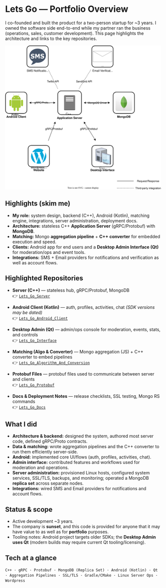 # Lets Go — Portfolio Overview

I co-founded and built the product for a two-person startup for ~3 years. I owned the software side end-to-end while my partner ran the business (operations, sales, customer development). This page highlights the architecture and links to the key repositories.

<p align="center">
  <img src="LetsGoAppOverview.drawio.svg" alt="Lets Go Architecture" width="900">
</p>

## Highlights (skim me)
- **My role:** system design, backend (C++), Android (Kotlin), matching engine, integrations, server administration, deployment docs.
- **Architecture:** stateless C++ **Application Server** (gRPC/Protobuf) with **MongoDB**.
- **Matching:** Mongo **aggregation pipeline** + **C++ converter** for embedded execution and speed.
- **Clients:** Android app for end users and a **Desktop Admin Interface (Qt)** for moderation/ops and event tools.
- **Integrations:** SMS + Email providers for notifications and verification as well as account flows.

## Highlighted Repositories
- **Server (C++)** — stateless hub, gRPC/Protobuf, MongoDB  
  👉 [`Lets_Go_Server`](https://github.com/lets-go-app-pub/Lets_Go_Server)

- **Android Client (Kotlin)** — auth, profiles, activities, chat *(SDK versions may be dated)*  
  👉 [`Lets_Go_Android_Client`](https://github.com/lets-go-app-pub/Lets_Go_Android_Client)

- **Desktop Admin (Qt)** — admin/ops console for moderation, events, stats, and controls  
  👉 [`Lets_Go_Interface`](https://github.com/lets-go-app-pub/Lets_Go_Interface)

- **Matching (Algo & Converter)** — Mongo aggregation (JS) + C++ converter to embed pipelines  
  👉 [`Lets_Go_Algorithm_And_Conversion`](https://github.com/lets-go-app-pub/Lets_Go_Algorithm_And_Conversion)

- **Protobuf Files** — protobuf files used to communicate between server and clients  
  👉 [`Lets_Go_Protobuf`](https://github.com/lets-go-app-pub/Lets_Go_Profobuf)

- **Docs & Deployment Notes** — release checklists, SSL testing, Mongo RS commands  
  👉 [`Lets_Go_Docs`](https://github.com/lets-go-app-pub/Lets_Go_Docs)

## What I did
- **Architecture & backend:** designed the system, authored most server code, defined gRPC/Proto contracts.
- **Data & matching:** wrote aggregation pipelines and the C++ converter to run them efficiently server-side.
- **Android:** implemented core UI/flows (auth, profiles, activities, chat).
- **Admin interface:** contributed features and workflows used for moderation and operations.
- **Server administration:** provisioned Linux hosts, configured system services, SSL/TLS, backups, and monitoring; operated a MongoDB **replica set** across separate nodes.
- **Integrations:** wired SMS and Email providers for notifications and account flows.

## Status & scope
- Active development ~3 years.
- The company is **sunset**, and this code is provided for anyone that it may have value to as well as for **portfolio** purposes.
- Tooling notes: Android project targets older SDKs; the **Desktop Admin uses Qt** (modern builds may require current Qt tooling/licensing).

## Tech at a glance
`C++ · gRPC · Protobuf · MongoDB (Replica Set) · Android (Kotlin) · Qt · Aggregation Pipelines · SSL/TLS · Gradle/CMake · Linux Server Ops · Wordpress`

